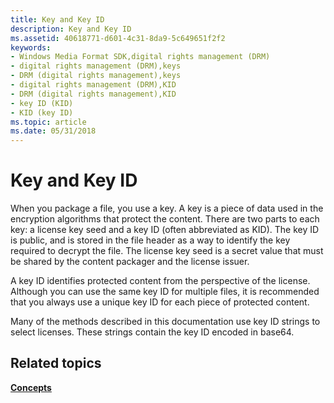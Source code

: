 ```yaml
---
title: Key and Key ID
description: Key and Key ID
ms.assetid: 40618771-d601-4c31-8da9-5c649651f2f2
keywords:
- Windows Media Format SDK,digital rights management (DRM)
- digital rights management (DRM),keys
- DRM (digital rights management),keys
- digital rights management (DRM),KID
- DRM (digital rights management),KID
- key ID (KID)
- KID (key ID)
ms.topic: article
ms.date: 05/31/2018
---
```


# Key and Key ID

When you package a file, you use a key. A key is a piece of data used in the encryption algorithms that protect the content. There are two parts to each key: a license key seed and a key ID (often abbreviated as KID). The key ID is public, and is stored in the file header as a way to identify the key required to decrypt the file. The license key seed is a secret value that must be shared by the content packager and the license issuer.

A key ID identifies protected content from the perspective of the license. Although you can use the same key ID for multiple files, it is recommended that you always use a unique key ID for each piece of protected content.

Many of the methods described in this documentation use key ID strings to select licenses. These strings contain the key ID encoded in base64.

## Related topics

<dl> <dt>

[**Concepts**](drmconcepts.md)
</dt> </dl>

 

 




